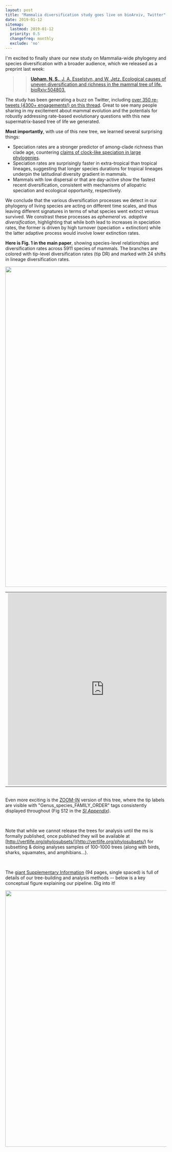 ```yaml
---
layout: post
title: "Mammalia diversification study goes live on bioArxiv, Twitter"
date: 2019-01-12
sitemap:
  lastmod: 2019-01-12
  priority: 0.5
  changefreq: monthly
  exclude: 'no'
---
```


<meta property="og:image" content="https://n8upham.github.io/images/Fig1_NDexp_TopoCons_24Oct2018.jpg" />
<meta property="og:image:width" content="500" />
<meta property="og:image:height" content="500" />

I'm excited to finally share our new study on Mammalia-wide phylogeny and species diversification with a broader audience, which we released as a preprint last week: 

>>[**Upham, N. S.**, J. A. Esselstyn, and W. Jetz. Ecological causes of uneven diversification and richness in the mammal tree of life. bioRxiv:504803.](https://doi.org/10.1101/504803)

The study has been generating a buzz on Twitter, including [over 350 re-tweets (4300+ engagements!) on this thread](https://twitter.com/n8_upham/status/1082317979776401409).  Great to see many people sharing in my excitement about mammal evolution and the potentials for robustly addressing rate-based evolutionary questions with this new supermatrix-based tree of life we generated.

**Most importantly**, with use of this new tree, we learned several surprising things:
<ul>
<li>Speciation rates are a stronger predictor of among-clade richness than clade age, countering <a href="https://academic.oup.com/mbe/article/32/4/835/1078218">claims of clock-like speciation in large phylogenies</a>.</li>
<li>Speciation rates are surprisingly faster in extra-tropical than tropical lineages, suggesting that longer species durations for tropical lineages underpin the latitudinal diversity gradient in mammals.</li>
<li>Mammals with low dispersal or that are day-active show the fastest recent diversification, consistent with mechanisms of allopatric speciation and ecological opportunity, respectively.</li>
</ul>

We conclude that the various diversification processes we detect in our phylogeny of living species are acting on different time scales, and thus leaving different signatures in terms of what species went extinct versus survived.  We constrast these processes as _ephemeral vs. adaptive diversification_, highlighting that while both lead to increases in speciation rates, the former is driven by high turnover (speciation + extinction) while the latter adaptive process would involve lower extinction rates.

**Here is Fig. 1 in the main paper**, showing species-level relationships and diversification rates across 5911 species of mammals. The branches are colored with tip-level diversification rates (tip DR) and marked with 24 shifts in lineage diversification rates.

<tr><td><img src="https://n8upham.github.io/images/Fig1_NDexp_TopoCons_24Oct2018.jpg" width="1000px" /></td></tr>

<br>

<table class="image" style="float:left; margin-right: 2em; margin-bottom: 2em">
<tr><td><embed src="https://drive.google.com/viewerng/
viewer?embedded=true&url=https://n8upham.github.io/images/FigS12_annotated.pdf" align="center" width="600px" height="600px"/></td></tr>
</table>

Even more exciting is the <a href="https://n8upham.github.io/images/FigS12_annotated.pdf" download>ZOOM-IN</a> version of this tree, where the tip labels are visible with "Genus_species_FAMILY_ORDER" tags consistently displayed throughout (Fig S12 in the [_SI Appendix_](https://www.biorxiv.org/content/early/2019/01/04/504803.figures-only?versioned=true)).

<br>

Note that while we cannot release the trees for analysis until the ms is formally published, once published they will be available at [http://vertlife.org/phylosubsets/](http://vertlife.org/phylosubsets/) for subsetting & doing analyses samples of 100-1000 trees (along with birds, sharks, squamates, and amphibians...).

<br>

The [giant Supplementary Information](https://www.biorxiv.org/content/early/2019/01/04/504803.figures-only?versioned=true) (94 pages, single spaced) is full of details of our tree-building and analysis methods -- below is a key conceptual figure explaining our pipeline. Dig into it!

<tr><td><img src="https://n8upham.github.io/images/Fig2_DRdensities_inRadial_patchClades_readyToGo_comboWithFlow_extended_forPNAS_methods.jpg" width="800px" /></td></tr>





